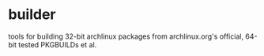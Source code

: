 # builder
tools for building 32-bit archlinux packages from archlinux.org's official, 64-bit tested PKGBUILDs et al.
